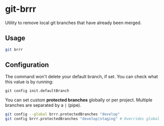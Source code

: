 # git-brrr

Utility to remove local git branches that have already been merged.

## Usage

```sh
git brrr
```

## Configuration

The command won't delete your default branch, if set. You can check what this value is by running:

```
git config init.defaultBranch
```

You can set custom **protected branches** globally or per project. Multiple branches are separated by a `|` (pipe).

```sh
git config --global brrr.protectedBranches "develop"
git config brrr.protectedBranches "develop|staging" # Overrides global settings
```
